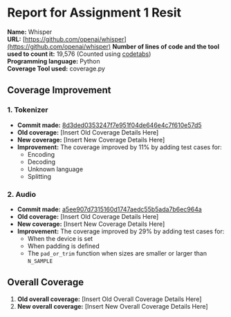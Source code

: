 # Report for Assignment 1 Resit

**Name:** Whisper  
**URL:** [https://github.com/openai/whisper](https://github.com/openai/whisper) 
**Number of lines of code and the tool used to count it:** 19,576 (Counted using [codetabs](https://codetabs.com/count-loc/count-loc-online.html))  
**Programming language:** Python  
**Coverage Tool used:** coverage.py  

## Coverage Improvement

### 1. Tokenizer

- **Commit made:** [8d3ded0353247f7e951f04de646e4c7f610e57d5](https://github.com/openai/whisper/commit/8d3ded0353247f7e951f04de646e4c7f610e57d5)
- **Old coverage:** [Insert Old Coverage Details Here]
- **New coverage:** [Insert New Coverage Details Here]
- **Improvement:** The coverage improved by 11% by adding test cases for:
  - Encoding
  - Decoding
  - Unknown language
  - Splitting

### 2. Audio

- **Commit made:** [a5ee907d7315160d1747aedc55b5ada7b6ec964a](https://github.com/openai/whisper/commit/a5ee907d7315160d1747aedc55b5ada7b6ec964a)
- **Old coverage:** [Insert Old Coverage Details Here]
- **New coverage:** [Insert New Coverage Details Here]
- **Improvement:** The coverage improved by 29% by adding test cases for:
  - When the device is set
  - When padding is defined
  - The `pad_or_trim` function when sizes are smaller or larger than `N_SAMPLE`

## Overall Coverage

1. **Old overall coverage:** [Insert Old Overall Coverage Details Here]
2. **New overall coverage:** [Insert New Overall Coverage Details Here]
